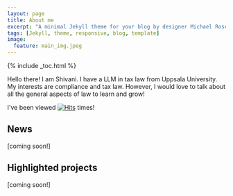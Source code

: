 ```yaml
---
layout: page
title: About me
excerpt: "A minimal Jekyll theme for your blog by designer Michael Rose."
tags: [Jekyll, theme, responsive, blog, template]
image:
  feature: main_img.jpeg
---
```


{% include _toc.html %}


Hello there! I am Shivani. I have a LLM in tax law from Uppsala University. My interests are compliance and tax law. However, I would love to talk about all the general aspects of law to learn and grow!

I've been viewed [![Hits](https://hits.sh/nmud19.github.io.svg?style=for-the-badge&label=Views&extraCount=100)](https://hits.sh/nmud19.github.io/) times!

## News

[coming soon!]

## Highlighted projects

[coming soon!]
